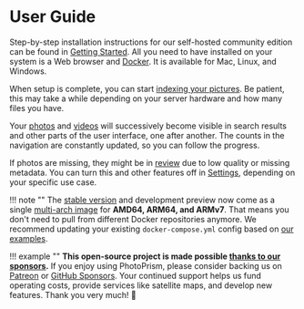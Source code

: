 # User Guide #

Step-by-step installation instructions for our self-hosted community edition can be found
in [Getting Started](../getting-started/index.md). All you need to have installed on your
system is a Web browser and [Docker](https://store.docker.com/search?type=edition&offering=community).
It is available for Mac, Linux, and Windows.

When setup is complete, you can start [indexing your pictures](library/index.md).
Be patient, this may take a while depending on your server hardware and how many files you have.

Your [photos](organize/browse.md) and [videos](organize/video.md) will successively become visible 
in search results and other parts of the user interface, one after another. The counts in the 
navigation are constantly updated, so you can follow the progress.

If photos are missing, they might be in [review](organize/review.md) due to low quality or missing metadata.
You can turn this and other features off in [Settings](settings/general.md), depending on
your specific use case.

!!! note ""
    The [stable version](../release-notes.md) and development preview now come as a single
    [multi-arch image](https://hub.docker.com/r/photoprism/photoprism) for **AMD64, ARM64, and ARMv7**.
    That means you don't need to pull from different Docker repositories anymore. We recommend updating your existing
    `docker-compose.yml` config based on [our examples](https://dl.photoprism.org/docker/).

!!! example ""
    **This open-source project is made possible [thanks to our sponsors](https://github.com/photoprism/photoprism/blob/develop/SPONSORS.md).**
    If you enjoy using PhotoPrism, please consider backing us on [Patreon](https://www.patreon.com/photoprism)
    or [GitHub Sponsors](https://github.com/sponsors/photoprism).
    Your continued support helps us fund operating costs, provide services like satellite maps,
    and develop new features. Thank you very much! 💜